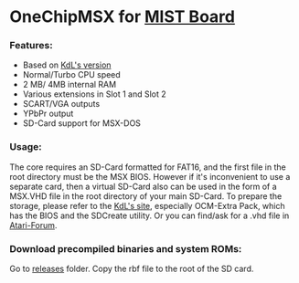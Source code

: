 # OneChipMSX for [MIST Board](https://github.com/mist-devel/mist-board/wiki)

### Features:
- Based on [KdL's version](https://gnogni.altervista.org/)
- Normal/Turbo CPU speed
- 2 MB/ 4MB internal RAM
- Various extensions in Slot 1 and Slot 2
- SCART/VGA outputs
- YPbPr output
- SD-Card support for MSX-DOS

### Usage:

The core requires an SD-Card formatted for FAT16, and the first file in the root directory must be the MSX BIOS. However if it's inconvenient to use a separate card, then a virtual SD-Card also can be used in the form of a MSX.VHD file in the root directory of your main SD-Card. To prepare the storage, please refer to the [KdL's site](https://gnogni.altervista.org/), especially OCM-Extra Pack, which has the BIOS and the SDCreate utility. Or you can find/ask for a .vhd file in [Atari-Forum](http://www.atari-forum.com/viewtopic.php?f=115&t=30889).

### Download precompiled binaries and system ROMs:
Go to [releases](https://github.com/gyurco/MSX_MiST/releases) folder. Copy the rbf
file to the root of the SD card.
